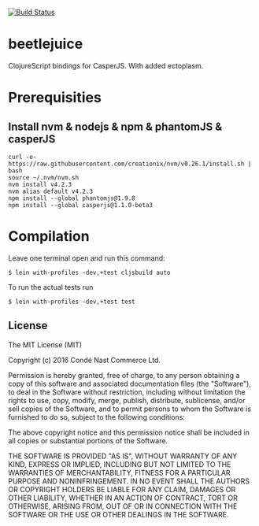 [![Build Status](https://travis-ci.org/cncommerce/beetlejuice.svg?branch=master)](https://travis-ci.org/cncommerce/beetlejuice)

# beetlejuice

ClojureScript bindings for CasperJS.  With added ectoplasm.

# Prerequisities

## Install nvm & nodejs & npm & phantomJS & casperJS

    curl -o- https://raw.githubusercontent.com/creationix/nvm/v0.26.1/install.sh | bash
    source ~/.nvm/nvm.sh
    nvm install v4.2.3
    nvm alias default v4.2.3
    npm install --global phantomjs@1.9.8
    npm install --global casperjs@1.1.0-beta3

# Compilation

Leave one terminal open and run this command:
```
$ lein with-profiles -dev,+test cljsbuild auto
```

To run the actual tests run
```
$ lein with-profiles -dev,+test test
```



## License

The MIT License (MIT)

Copyright (c) 2016 Condé Nast Commerce Ltd.

Permission is hereby granted, free of charge, to any person obtaining a copy of this software and associated 
documentation files (the "Software"), to deal in the Software without restriction, including without limitation the 
rights to use, copy, modify, merge, publish, distribute, sublicense, and/or sell copies of the Software, and to permit 
persons to whom the Software is furnished to do so, subject to the following conditions:

The above copyright notice and this permission notice shall be included in all copies or substantial portions of the 
Software.

THE SOFTWARE IS PROVIDED "AS IS", WITHOUT WARRANTY OF ANY KIND, EXPRESS OR IMPLIED, INCLUDING BUT NOT LIMITED TO THE 
WARRANTIES OF MERCHANTABILITY, FITNESS FOR A PARTICULAR PURPOSE AND NONINFRINGEMENT. IN NO EVENT SHALL THE AUTHORS OR 
COPYRIGHT HOLDERS BE LIABLE FOR ANY CLAIM, DAMAGES OR OTHER LIABILITY, WHETHER IN AN ACTION OF CONTRACT, TORT OR 
OTHERWISE, ARISING FROM, OUT OF OR IN CONNECTION WITH THE SOFTWARE OR THE USE OR OTHER DEALINGS IN THE SOFTWARE.
